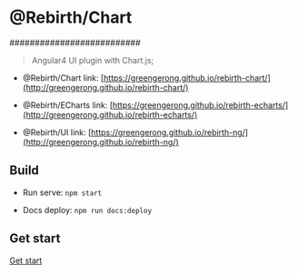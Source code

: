 # @Rebirth/Chart
##########################
> Angular4 UI plugin with Chart.js;

* @Rebirth/Chart link: [https://greengerong.github.io/rebirth-chart/](http://greengerong.github.io/rebirth-chart/)

* @Rebirth/ECharts link: [https://greengerong.github.io/rebirth-echarts/](http://greengerong.github.io/rebirth-echarts/)

* @Rebirth/UI link: [https://greengerong.github.io/rebirth-ng/](http://greengerong.github.io/rebirth-ng/)


## Build

* Run serve: `npm start`

* Docs deploy: `npm run docs:deploy`

## Get start

 [Get start](./src/app/exports)

